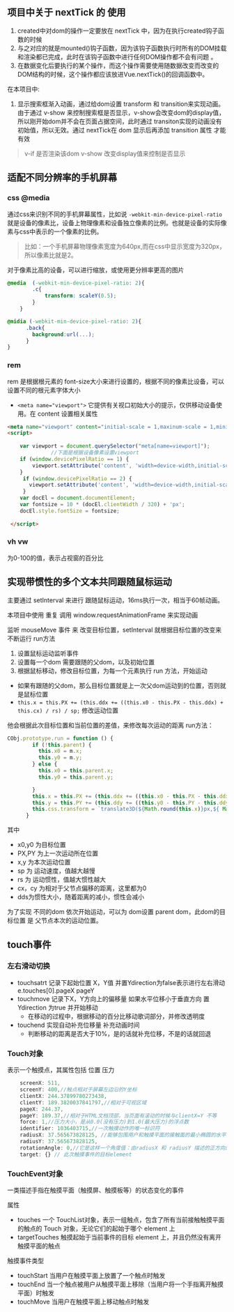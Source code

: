 ## 项目中关于 nextTick 的 使用
1. created中对dom的操作一定要放在 nextTick 中，因为在执行created钩子函数的时候
2. 与之对应的就是mounted()钩子函数，因为该钩子函数执行时所有的DOM挂载和渲染都已完成，此时在该钩子函数中进行任何DOM操作都不会有问题 。
3. 在数据变化后要执行的某个操作，而这个操作需要使用随数据改变而改变的DOM结构的时候，这个操作都应该放进Vue.nextTick()的回调函数中。

在本项目中:
1. 显示搜索框渐入动画，通过给dom设置 transform 和 transition来实现动画。由于通过 v-show 来控制搜索框是否显示，v-show会改变dom的display值，所以刚开始dom并不会在页面占据空间，此时通过 transiton实现的动画没有初始值，所以无效。通过 nextTick在 dom 显示后再添加 transition 属性 才能有效

> v-if 是否渲染该dom  v-show 改变display值来控制是否显示

## 适配不同分辨率的手机屏幕
### css @media
通过css来识别不同的手机屏幕属性，比如说 `-webkit-min-device-pixel-ratio` 就是设备的像素比，设备上物理像素和设备独立像素的比例。也就是设备的实际像素与css中表示的一个像素的比例。

> 比如：一个手机屏幕物理像素宽度为640px,而在css中显示宽度为320px，所以像素比就是2。

对于像素比高的设备，可以进行缩放，或使用更分辨率更高的图片
```css
@media  (-webkit-min-device-pixel-ratio: 2){
        .c{
            transform: scaleY(0.5);
        }
    }

@midia (-webkit-min-device-pixel-ratio: 2){
      .back{
        background:url(...);
      }
}
```
### rem
rem 是根据根元素的 font-size大小来进行设置的，根据不同的像素比设备，可以设置不同的根元素字体大小

* `<meta name="viewport">` 它提供有关视口初始大小的提示，仅供移动设备使用。在 content 设置相关属性

```html
<meta name="viewport" content="initial-scale = 1,maxinum-scale = 1,minimum-scale=1,user-scalable=no">
<script>  
            
    var viewport = document.querySelector("meta[name=viewport]");  
              //下面是根据设备像素设置viewport  
    if (window.devicePixelRatio == 1) {  
        viewport.setAttribute('content', 'width=device-width,initial-scale=1, maximum-scale=1, minimum-scale=1, user-scalable=no');  
    }  
     if (window.devicePixelRatio == 2) {  
       viewport.setAttribute('content', 'width=device-width,initial-scale=0.5, maximum-scale=0.5, minimum-scale=0.5, user-scalable=no');  
     }          
    var docEl = document.documentElement;  
    var fontsize = 10 * (docEl.clientWidth / 320) + 'px';  
    docEl.style.fontSize = fontsize;   
                
 </script>
```

### vh vw 
为0-100的值，表示占视窗的百分比

## 实现带惯性的多个文本共同跟随鼠标运动
主要通过 setInterval 来进行 跟随鼠标运动，16ms执行一次，相当于60帧动画。

本项目中使用 重复 调用 window.requestAnimationFrame 来实现动画

监听 mouseMove 事件 来 改变目标位置，setInterval 就根据目标位置的改变来 不断运行 run方法

1. 设置鼠标运动监听事件
2. 设置每一个dom 需要跟随的父dom，以及初始位置
3. 根据鼠标移动，修改目标位置，为每一个元素执行 run 方法，开始运动
  * 如果有跟随的父dom，那么目标位置就是上一次父dom运动到的位置，否则就是鼠标位置
  * `this.x = this.PX += (this.ddx += ((this.x0 - this.PX - this.ddx) + this.cx) / rs) / sp;` 修改运动位置

他会根据此次目标位置和当前位置的差值，来修改每次运动的距离
run方法：
```js
CObj.prototype.run = function () {
        if (!this.parent) {
          this.x0 = m.x;
          this.y0 = m.y;
        } else {
          this.x0 = this.parent.x;
          this.y0 = this.parent.y;

        }
        this.x = this.PX += (this.ddx += ((this.x0 - this.PX - this.ddx) + this.cx) / rs) / sp;
        this.y = this.PY += (this.ddy += ((this.y0 - this.PY - this.ddy) + this.cy) / rs) / sp;
        this.css.transform = `translate3D(${Math.round(this.x)}px,${ Math.round(this.y)}px,0)`
      }
```
其中 
* x0,y0 为目标位置
* PX,PY 为上一次运动所在位置
* x,y 为本次运动位置
* sp 为 运动速度，值越大越慢
* rs 为 运动惯性，值越大惯性越大
* cx，cy 为相对于父节点偏移的距离，这里都为0
* dds为惯性大小，随着距离的减小，惯性会减小


为了实现 不同的dom 依次开始运动，可以为 dom设置 parent dom，此dom的目标位置 是 父节点本次的运动位置。

## touch事件

### 左右滑动切换
  * touchsatrt  记录下起始位置 X，Y值  并置Ydirection为false表示进行左右滑动            e.touches[0].pageX pageY
  * touchmove  记录下X，Y方向上的偏移量 如果水平位移小于垂直方向 置Ydirection 为true 并开始移动
    * 在移动的过程中，根据移动的百分比移动歌词部分，并修改透明度
  * touchend  实现自动补充位移量 补充动画时间 
    * 判断移动的距离是否大于10%，是的话就补充位移，不是的话就回退

### Touch对象
表示一个触摸点，其属性包括 位置 压力 
```js
    screenX: 511, 
    screenY: 400,//触点相对于屏幕左边沿的Y坐标
    clientX: 244.37899780273438, 
    clientY: 189.3820037841797,//相对于可视区域
    pageX: 244.37, 
    pageY: 189.37,//相对于HTML文档顶部，当页面有滚动的时候与clientX=Y 不等
    force: 1,//压力大小，是从0.0(没有压力)到1.0(最大压力)的浮点数
    identifier: 1036403715,//一次触摸动作的唯一标识符
    radiusX: 37.565673828125, //能够包围用户和触摸平面的接触面的最小椭圆的水平轴(X轴)半径
    radiusY: 37.565673828125,
    rotationAngle: 0,//它是这样一个角度值：由radiusX 和 radiusY 描述的正方向的椭圆，需要通过顺时针旋转这个角度值，才能最精确地覆盖住用户和触摸平面的接触面
    target: {} // 此次触摸事件的目标element
```
### TouchEvent对象
一类描述手指在触摸平面（触摸屏、触摸板等）的状态变化的事件

属性
* touches 一个 TouchList对象，表示一组触点，包含了所有当前接触触摸平面的触点的 Touch 对象，无论它们的起始于哪个 element 上
* targetTouches 触摸起始于当前事件的目标 element 上，并且仍然没有离开触摸平面的触点

触摸事件类型
* touchStart 当用户在触摸平面上放置了一个触点时触发
* touchEnd 当一个触点被用户从触摸平面上移除（当用户将一个手指离开触摸平面）时触发
* touchMove 当用户在触摸平面上移动触点时触发
